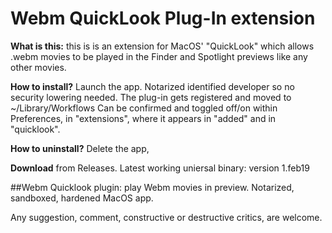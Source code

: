 # Webm QuickLook Plug-In extension

**What is this:** this is is an extension for MacOS' "QuickLook" which allows .webm movies to be played in the Finder and Spotlight previews like any other movies.

**How to install?** Launch the app. Notarized identified developer so no security lowering needed. 
The plug-in gets registered and moved to ~/Library/Workflows
Can be confirmed and toggled off/on within Preferences, in  "extensions", where it appears in "added" and in "quicklook".

**How to uninstall?** Delete the app, 

**Download** from Releases. Latest working uniersal binary: version 1.feb19

##Webm Quicklook plugin: play Webm movies in preview. Notarized, sandboxed, hardened MacOS app.


Any suggestion, comment, constructive or destructive critics, are welcome.



